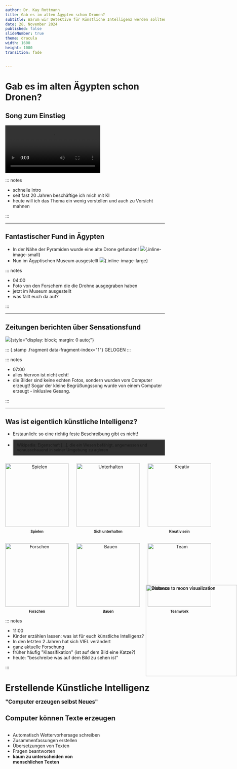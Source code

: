 ```yaml
---
author: Dr. Kay Rottmann
title: Gab es im alten Ägypten schon Dronen? 
subtitle: Warum wir Detektive für Künstliche Intelligenz werden sollten.
date: 28. November 2024
published: false
slideNumber: true
theme: dracula
width: 1600
height: 1000
transition: fade


---
```



# Gab es im alten Ägypten schon Dronen?


## Song zum Einstieg

![](Logik%20und%20Magie.mp4)


::: notes

- schnelle Intro
- seit fast 20 Jahren beschäftige ich mich mit KI
- heute will ich das Thema ein wenig vorstellen und auch zu Vorsicht mahnen

:::


---

## Fantastischer Fund in Ägypten

<style>
.slide img {
    max-height: 65vh !important;
    width: auto;
    object-fit: contain;
    margin: auto;
    display: block;
}
.inline-image-small {
    transition: all 0.3s ease-in-out;
    cursor: zoom-in;
    z-index: 1;
    height: 7.5em !important;
    width: auto !important;
    vertical-align: middle;
    margin: 0 0.5em !important;
    display: inline !important;
}
.inline-image-large {
    max-height: 60vh !important;
    max-width: 40vw !important;
    right: 0;
    vertical-align: middle;
    margin: 0 0.5em !important;
    display: inline !important;
}
.inline-image-small:focus {
    position: fixed !important;
    top: 0 !important;
    left: 0 !important;
    right: 0 !important;
    bottom: 0 !important;
    width: 100% !important;
    height: 100% !important;
    object-fit: contain;
    background-color: rgba(0, 0, 0, 0.9);
    margin: 0 !important;
    padding: 0 !important;
    z-index: 9999 !important;
    cursor: zoom-out;
}

</style>

- In der Nähe der Pyramiden wurde eine alte Drone gefunden!
  ![](drone2.webp){.inline-image-small}
- Nun im Ägyptischen Museum ausgestellt
  ![](Drone5.jpeg){.inline-image-large}


::: notes

- 04:00
- Foto von den Forschern die die Drohne ausgegraben haben
- jetzt im Museum ausgestellt
- was fällt euch da auf?

:::

---

## Zeitungen berichten über Sensationsfund

<style>
.stamp {
  position: absolute;
  top: 50%;
  left: 50%;
  transform: translate(-50%, -50%) rotate(-30deg) scale(5);
  font-family: 'Impact', Arial, sans-serif;
  font-size: 12vw;
  font-weight: bold;
  text-transform: uppercase;
  color: #ff0000;
  border: 0.5vw solid #ff0000;
  padding: 0.5em;
  text-align: center;
  white-space: nowrap;
  opacity: 0;
}

.stamp.fragment.visible {
  animation: stamp-in 0.5s ease-out forwards;
}

.slide img {
  max-height: 120vh !important;
  width: auto;
  margin: 0;
  padding: 0;
  align: center;
  display: block;
}

@keyframes stamp-in {
  from {
    transform: translate(-50%, -50%) rotate(-30deg) scale(5);
    opacity: 0;
  }
  to {
    transform: translate(-50%, -50%) rotate(-30deg) scale(1);
    opacity: 0.8;
  }
}
</style>


![](Nachrichten.png){style="display: block; margin: 0 auto;"}

::: {.stamp .fragment data-fragment-index="1"}
GELOGEN
:::

::: notes

- 07:00
- alles hiervon ist nicht echt!
- die Bilder sind keine echten Fotos, sondern wurden vom Computer erzeugt! Sogar der kleine Begrüßungssong wurde von einem Computer erzeugt - inklusive Gesang.

:::


---


## Was ist eigentlich künstliche Intelligenz?
<style>
.definition {
    background-color: #303030;
    padding: 10px;
    border-left: 3px solid #666;
    margin: 10px 0;
    font-size: 0.9em;
}
.capabilities {
    display: grid;
    grid-template-columns: repeat(3, 1fr);
    gap: 25px;
    margin-top: 20px;
    max-height: 65vh;
    object-fit: contain;
}
.capability {
    display: flex;
    flex-direction: column;
    align-items: center;
    text-align: center;
}
.capability img {
    height: 200px !important;
    width: auto;
    object-fit: contain;
    margin: 5px auto !important;
}
.capability-text {
    font-weight: bold;
    margin-top: 3px;
    font-size: 0.8em;
}
</style>
- Erstaunlich: so eine richtig feste Beschreibung gibt es nicht!
- <div class="definition">Wikipedia: Eigenschaft [...], die ein Wesen befähigt, angemessen und vorausschauend in seiner Umgebung zu agieren</div>
<div class="capabilities">
<div class="capability fragment">
<img src="robotChess.webp" alt="Spielen">
<div class="capability-text">Spielen</div>
</div>
<div class="capability fragment">
<img src="RobotPhone.webp" alt="Unterhalten">
<div class="capability-text">Sich unterhalten</div>
</div>
<div class="capability fragment">
<img src="RobotCreative.webp" alt="Kreativ">
<div class="capability-text">Kreativ sein</div>
</div>
<div class="capability fragment">
<img src="RobotScientist.webp" alt="Forschen">
<div class="capability-text">Forschen</div>
</div>
<div class="capability fragment">
<img src="RobotConstructing.webp" alt="Bauen">
<div class="capability-text">Bauen</div>
</div>
<div class="capability fragment">
<img src="robotsoccer.webp" alt="Team">
<div class="capability-text">Teamwork</div>
</div>
</div>

::: notes

- 11:00
- Kinder erzählen lassen: was ist für euch künstliche Intelligenz?
- In den letzten 2 Jahren hat sich VIEL verändert
- ganz aktuelle Forschung
- früher häufig "Klassifikation" (ist auf dem Bild eine Katze?)
- heute: "beschreibe was auf dem Bild zu sehen ist"

:::


# Erstellende Künstliche Intelligenz <br> <p style="font-size: 0.6em;">"Computer erzeugen selbst Neues"</p>


## Computer können Texte erzeugen

<style>
.slide-content {
    display: flex;
    flex-direction: row;
    height: 100%;
}
.text-content {
    width: 60%;
    padding-right: 20px;
}
.slide-image {
    position: absolute;
    right: 0%;
    top: 10%;
    transform: translateY(-45%);
    width: 20vw !important;
    height: auto;
    object-fit: contain;
    z-index: 1;
}
</style>
<div class="slide-content">
<div class="text-content">
<ul>
<li class="fragment" data-fragment-index="1">Automatisch Wettervorhersage schreiben</li>
<li class="fragment" data-fragment-index="2">Zusammenfassungen erstellen</li>
<li class="fragment" data-fragment-index="3">Übersetzungen von Texten</li>
<li class="fragment" data-fragment-index="4">Fragen beantworten</li>
<li class="fragment" data-fragment-index="5"><strong>kaum zu unterscheiden von menschlichen Texten</strong></li>
</ul>
</div>
<img src="RobotTyping.webp" alt="Distance to moon visualization" class="slide-image">
</div>
  
![](Nachrichten.png){.fragment}

::: notes

- 13:00
- Demo
- Aber auch Risiken:
  - was wenn die Frage nicht beantwortet werden sollte?
  - Schreibe Falsche Nachrichten mit Lügen über Politiker / Personen / und anderes
  - wie baue ich eine Bombe, schreib einen bösen Text über einen Politiker usw.

:::

---

## Der Computer kann "sprechen" - sogar mit beliebiger Stimme

- Für Menschen die ihre Stimme durch Krankheit verlieren
- Spielfilme in anderen Sprachen mit der "original" Schauspielerstimme
- Simultanübersetzung
- Hörbücher
- "Vorlesende Schulbücher"
- "Telefon Roboter"

<div>
  <audio controls>
    <source src="Halloo-Mein Name ist Ky 2.wav" type="audio/wav">
  </audio> 
</div>
<div>
  <audio controls>
    <source src="Hello everybody I-m real 1.wav" type="audio/wav">
  </audio>
</div>
<div> 
  <audio controls>
    <source src="Dies habe ich niemals ges 3.wav" type="audio/wav">
  </audio> 
</div>

::: notes

- 16:00
- Stephen Hawking?
- Kann das missbraucht werden?

:::

---

## Bilder können verändert werden

<div class="fragment">
Fotos automatisch bearbeiten (geschlossene Augen, störender Müll am Traumstrand...)
</div>
<div class="fragment">
**Eure hochgeladenen Bilder können leicht verändert werden!**
</div>
<div style="display: flex;">
<div style="flex: 1;" class="fragment">
![](ich.png){style="width: 300;"}
</div>
<div style="flex: 1;" class="fragment">
![](photo_of_a_man_in_a_space_suit_on_the_international_space_station_with_the_earth_visible_through_a_window_in_the_background__3.png)
</div>
</div>

::: notes

- 20:00
- seht ihr eine Gefahr?
- jedes Bild dass ihr irgendwo ins Internet stellt kann verändert werden!

:::


---

## Videos können auch im Computer erzeugt werden

- Innerhalb kürzester Zeit können Videos "erfunden" werden
- Zum Beispiel für Werbung, keine teuren Drehorte
- Spezialeffekte

<div>
  <video class="fragment" style="flex 1;" loop muted playsinline controls width="500" height="600">
    <source src="DroneVideo.mp4" type="video/mp4">
    Your browser does not support the video tag.
  </video>
  <video class="fragment" style="flex 1;" loop muted playsinline controls width="500" height="600">
    <source src="ichAstronautVideo.mp4" type="video/mp4">
    Your browser does not support the video tag.
  </video>
  <video class="fragment" style="flex 1;" loop muted playsinline controls width="500" height="600">
    <source src="GoogleVideo.mp4" type="video/mp4">
    Your browser does not support the video tag.
  </video>

</div>


::: notes 

- 21:00
- Viele Menschen halten Videos für Glaubwürdiger
- gefälschte Videos können viele Menschen beeinflussen

:::


---

## Musik

- Musik kann durch beschreiben leicht erzeugt werden
- Hintergrundmusik in Filmen, Serien usw.
- Computerspiele brauchen Sound-Effekte / ganze Teams für Musik
- ![](Digitale%20Reflexion.mp4)


::: notes 

- 22:00
- Sachen hören sich schnell "gleich" oder bekannt an

:::



# Wie funktioniert das eigentlich?

---

## Wie kann ein Computer Texte erzeugen?

- Spiel: was ist das nächste Wort?
  - Einer fängt an und sagt ein Wort, und ein anderes Kind sagt ein Folgewort usw.
  - Morgen früh gehe ich zur ???
  - Mein Lieblingsessen ist ???
  - Gestern war ich mit ??? im Kino.
  - Timo ist ein guter Freund. Zum Beispiel gestern war ich mit ??? im Kino.


::: notes 

- 26:00

:::

---

## Woher wissen wir welche Wörter folgen?

<style>
.photo-container {
    position: absolute;
    width: 80%;
    height: 100%;
    margin: 1em auto;
}
.photo-container:hover {
    position: fixed;
    top: 0;
    left: 10%;
    width: 80%;
    height: 100%;
    margin: 1em auto;
}

.stacked-photo {
    position: absolute;
    width: 90vh;
    height: 90vh;
    object-fit: contain;
    box-shadow: 3px 3px 8px rgba(0,0,0,0.3);
    transition: all 0.3s ease;
    border: 8px solid white;
    cursor: pointer;
    z-index: 4;
}
.stacked-photo:hover {
    position: absolute;
    top: 0 !important;
    left: 0 !important;
    min-height: 150vh;
    min-width: 150vh;
    transform: scale(5.0) translate(0 0 0);
    z-index: 9999 !important;
}
</style>
<div class="image-stack">
Wir haben ein "Gefühl" wie ein Satz weitergeht
- entstanden durch viel <span class="fragment" data-fragment-index="4">Zuhören, </span> <span class="fragment" data-fragment-index="5">Reden</span> <span class="fragment" data-fragment-index="6">und Lesen</span>
<div class="photo-container">
<img src="MotherBaby.png" alt="Person listening" class="stacked-photo fragment" data-fragment-index="4" style="left: 0%; top: 10%; z-index: 1; transform: rotate(-5deg);" tabindex="0">
<img src="kidstalking.png" alt="Person speaking" class="stacked-photo fragment" data-fragment-index="5" style="left: 45%; top: 20%; z-index: 2; transform: rotate(3deg);" tabindex="0">
<img src="GirlReading2.png" alt="Person reading" class="stacked-photo fragment" data-fragment-index="6" style="left: 90%; top: 30%; z-index: 3; transform: rotate(-2deg);" tabindex="0">
</div>
</div>


::: notes 

- 29:00

:::


---

## Das geht auch bei Computern...

<style>
.slide-content {
    display: flex;
    flex-direction: row;
    height: 100%;
}
.text-content {
    width: 60%;
    padding-right: 20px;
}
.slide-image {
    position: absolute;
    right: 0%;
    top: 50%;
    transform: translateY(-35%);
    width: 40vw !important;
    height: auto;
    object-fit: contain;
    z-index: 1;
}
</style>
<div class="slide-content">
<div class="text-content">
<ul>
<li class="fragment" data-fragment-index="1">Computer können ja "lesen" - geben wir ihnen viel zu lesen, zum Beispiel das "Internet".</li>
<li class="fragment" data-fragment-index="2">Das gesamte Internet (~150 Zettabyte) ausgedruckt auf A4 nebeneinander reicht bis zu weit entfernten Sternen (mehr als 600 Lichtjahre entfernt!)</li>
<li class="fragment" data-fragment-index="3">etwa 42 Millionen mal die Entfernung Sonne - Erde!</li>
<li class="fragment" data-fragment-index="4">Derzeit sind Modelle auf etwa so viel wie auf 4 mal bis zum Mond reicht "trainiert"</li>
<li class="fragment" data-fragment-index="5"><strong>TROTZDEM: Der Computer lernt nur das nächste Wort vorherzusagen!</strong></li>
</ul>
</div>
<img src="ToTheMoon.webp" alt="Distance to moon visualization" class="fragment slide-image" data-fragment-index="4">
</div>

::: notes

- 31:00
ein Mensch liest vielleicht 2GB in seinem Leben. 
-> 400.000 Seiten
-> das sind etwa 84km... etwa bis nach Ulm...
mit hören und sprechen etwa 250km (Stuttgart Frankfurt)
- Das heißt aber auch der Mensch ist sehr effizient!!

:::

---

## Ganz ähnlich mit Musik


<style>
.slide-content {
    display: flex;
    flex-direction: row;
    height: 100%;
}
.text-content {
    width: 60%;
    padding-right: 20px;
}
.slide-image {
    position: absolute;
    right: 0%;
    top: 50%;
    transform: translateY(-35%);
    width: 40vw !important;
    height: auto;
    object-fit: contain;
    z-index: 1;
}
</style>
<div class="slide-content">
<div class="text-content">
<ul>
<li class="fragment">Der Computer "hört" alle Musik der Welt</li>
<li class="fragment">Er "lernt" wie ein Musikstück weitergeht</li>
<li class="fragment">Musik erzeugen: Fang mit einem beliebigen Ton an und dann erzeuge immer den nächsten</li>
<li class="fragment">schau immer wieder was für Töne schon gespielt wurden damit es "gut" klingt</li>
<li style="padding-top: 1em" class="fragment">Aber: "gut klingen" ist in diesem Fall "so wie es gelernt wurde"</li>
<li class="fragment">Viele computergenerierte Lieder hören sich bekannt an</li>
</ul>
</div>
<img src="SingingRobot.webp" alt="Distance to moon visualization" class="slide-image">
</div>


::: notes 

- 33:00
- Gibt schon erste Klagen / aussagen von Musikern die verbieten ihre Musik oder auch Stimme zu benutzen
- Gibt ebenso Künstler die schon gezielt KI für ihre eigene Musik einsetzen.

:::

---

## Wie machen wir Kunst?


<div style="width: 75vw; height: auto; margin: 0 auto; margin-bottom: 0;"> <p class="fragment">Wie kann man zeichnen?</p> <div style="display: flex; justify-content: space-between; align-items: center; width: 100%; margin-bottom: 2em;"> <img src="Rentier1.jpg" class="fragment" style="width: 22%; height: auto;" alt="Rendeer step 1"> <img src="Rentier2.jpg" class="fragment" style="width: 22%; height: auto;" alt="Rendeer step 2"> <img src="Rentier3.jpg" class="fragment" style="width: 22%; height: auto;" alt="Rendeer step 3"> <img src="Rentier4.jpg" class="fragment" style="width: 22%; height: auto;" alt="Rendeer step 4"> </div> <p class="fragment">Wie schnitzt man eine Eule?</p> <div style="display: flex; justify-content: space-between; align-items: center; width: 100%;"> <img src="Eule1.jpg" class="fragment" style="width: 22%; height: auto;" alt="Owl step 1"> <img src="Eule2.jpg" class="fragment" style="width: 22%; height: auto;" alt="Owl step 2"> <img src="Eule3.jpg" class="fragment" style="width: 22%; height: auto;" alt="Owl step 3"> <img src="Eule4.jpg" class="fragment" style="width: 22%; height: auto;" alt="Owl step 5"><img src="Eule5.jpg" class="fragment" style="width: 22%; height: auto;" alt="Owl step 5"><img src="Eule6.jpg" class="fragment" style="width: 22%; height: auto;" alt="Owl step 6"> </div> </div> <p class="fragment">am einfachsten: man fängt grob an, und macht es dann immer feiner.</p>




::: notes 

- 35:00

:::

---

## Und im Computer?

- Der Computer lernt aus "Rauschen" Bilder zu erzeugen
![](Generation-with-Diffusion-Models.png)


::: notes 

- 37:00
- Dazu nimmt man ein Bild
- sucht sich Punkte im Bild aus und "würfelt" eine neue Farbe
- Dies gibt man dem Computer in umgedrehter Reihenfolge
- Der Comuter lernt aus Rauschen wieder das Bild zu erzeugen

:::

---

## Beispiel

![](catDiffusion.mov)

::: notes 

- 39:00

:::



---

## Aber... KI ist nicht perfekt und macht Fehler!

<p class="fragment" data-fragment-index="3">Der Computer "lernt sachen auswendig".</p>
<p class="fragment" data-fragment-index="5">Der Computer "halluziniert".</p>


<div style="display: flex;">
<div style="flex: 1;" class="fragment" data-fragment-index="1">
  Mensch, Ziege, Kohlkopf und Wolf über Fluss, in das Boot passen immer höchstens zwei Sachen gleichzeitig.<br>
<video controls height="400" muted>
    <source src="./MannZiegeWolfKohl.mov" />
</video>
</div>
<div style="flex: 1;" class="fragment" data-fragment-index="2">
  Mensch und Ziege über Fluss, in das Boot passen immer höchstens zwei Sachen gleichzeitig.<br>
<video controls height="400" muted>
<source src="./MannZiege.mov" />
</video>
</div>
<div style="flex: 1;" class="fragment" data-fragment-index="4">
  Was machte Indrina Potter, die Halbschwester von Harry Potter nachdem sie die Kerzen gestohlen hatte?<br>
<video controls height="400" muted>
<source src="./IndrinaPotter.mov" />
</video>
</div>
</div>


::: notes 

- 42:00
- Halluziniert
  - Es gibt keine Halbschwester Indrina Potter bei Harry Potter

:::


# Wie können wir KI erzeugtes erkennen?



## Wie können wir Echtes von KI-erzeugtem unterscheiden?

- **Glaubt nicht alles**
- Von wem kommt die Information (bekannte Zeitung? Jemand auf TikTok?)
- Wer profitiert davon, wenn das wahr wäre?
- Gibt es andere Quellen?
- "Ergibt es Sinn?"


::: notes 

- 44:00

:::

---

## Indizien für KI-erzeugtes


<style>
.slide-content {
    display: flex;
    flex-direction: row;
    height: 100%;
}
.text-content {
    width: 60%;
    padding-right: 20px;
}
.slide-image {
    position: absolute;
    right: 0%;
    top: 50%;
    transform: translateY(-35%);
    width: 30vw !important;
    height: auto;
    object-fit: contain;
    z-index: 1;
}
</style>
<div class="slide-content">
<div class="text-content">
<ul>
<li class="fragment" data-fragment-index="1">Bilder</li>
<ul>
<li class="fragment" data-fragment-index="2">unnatürliche Details (Hände, Ohren, Haare)</li>
<li class="fragment" data-fragment-index="2">Schrift</li>
<li class="fragment" data-fragment-index="2">Logikfehler (Spiegelungen, komische Details)</li>
<li class="fragment" data-fragment-index="2">"zu perfekt" (weiche Bilder, "10 nach 10")</li>
</ul>
<li class="fragment" data-fragment-index="3">Videos</li>
<ul>
<li class="fragment" data-fragment-index="4">Sachen verschwinden oder erscheinen</li>
<li class="fragment" data-fragment-index="4">Flackern</li>
</ul>
<li class="fragment" data-fragment-index="5">Texte</li>
<ul>
<li class="fragment" data-fragment-index="6">sehr oberflächlich, förmlich, entschuldigend</li>
</ul>
</ul>
</div>
<img src="IMG_6097.jpeg" alt="waitress" class="fragment slide-image" data-fragment-index="7">
</div>


::: notes

- 49:00

:::

---

## Welches Foto ist echt? {.slide-title}

<style>
.image-container {
    display: flex;
    justify-content: center;
    gap: 20px;
    height: 80vh;
    padding: 20px;
    position: relative;
}
.image-wrapper {
    width: 45%;
    position: relative;
}
.hover-image {
    width: 100%;
    height: 100%;
    object-fit: contain;
    border-radius: 10px;
    transition: all 0.3s ease;
    position: absolute;
    top: 0;
    left: 0;
    z-index: 1;
    cursor: pointer;
}
.hover-image:hover {
    position: fixed;
    top: 50%;
    left: 50%;
    transform: translate(-50%, -50%);
    width: 90vw;
    height: 90vh;
    object-fit: contain;
    z-index: 1000;
    background: rgba(255,255,255,0.9);
    border-radius: 0;
}
</style>
<div class="image-container"><div class="image-wrapper"><img class="hover-image" src="titantic_true.png" alt="Image 1"></div><div class="image-wrapper"><img class="hover-image" src="titantic_ai.jpg" alt="Image 2"></div></div>
<p style="font-size: 0.5em; margin-top: 0;" >(Encyclopedia Brittannica: <br> <a href="https://elearn.eb.com/real-vs-ai-images/">https://elearn.eb.com/real-vs-ai-images/</a>)
</p>


::: notes

- 50:00

:::


---

## Welches Foto ist echt? {.slide-title}

<style>
.image-container {
    display: flex;
    justify-content: center;
    gap: 20px;
    height: 80vh;
    padding: 20px;
    position: relative;
}
.image-wrapper {
    width: 45%;
    position: relative;
}
.hover-image {
    width: 100%;
    height: 100%;
    object-fit: contain;
    border-radius: 10px;
    transition: all 0.3s ease;
    position: absolute;
    top: 0;
    left: 0;
    z-index: 1;
    cursor: pointer;
}
.hover-image:hover {
    position: fixed;
    top: 50%;
    left: 50%;
    transform: translate(-50%, -50%);
    width: 90vw;
    height: 90vh;
    object-fit: contain;
    z-index: 1000;
    background: rgba(255,255,255,0.9);
    border-radius: 0;
}
</style>
<div class="image-container"><div class="image-wrapper"><img class="hover-image" src="frog_ai.jpg" alt="Image 1"></div><div class="image-wrapper"><img class="hover-image" src="frog_true.jpg" alt="Image 2"></div></div>
<p style="font-size: 0.5em; margin-top: 0;" >(Encyclopedia Brittannica: <br> <a href="https://elearn.eb.com/real-vs-ai-images/">https://elearn.eb.com/real-vs-ai-images/</a>)
</p>

::: notes

- 51:00

:::


---

## Welches Foto ist echt? {.slide-title}

<style>
.image-container {
    display: flex;
    justify-content: center;
    gap: 20px;
    height: 80vh;
    padding: 20px;
    position: relative;
}
.image-wrapper {
    width: 45%;
    position: relative;
}
.hover-image {
    width: 100%;
    height: 100%;
    object-fit: contain;
    border-radius: 10px;
    transition: all 0.3s ease;
    position: absolute;
    top: 0;
    left: 0;
    z-index: 1;
    cursor: pointer;
}
.hover-image:hover {
    position: fixed;
    top: 50%;
    left: 50%;
    transform: translate(-50%, -50%);
    width: 90vw;
    height: 90vh;
    object-fit: contain;
    z-index: 1000;
    background: rgba(255,255,255,0.9);
    border-radius: 0;
}
</style>
<div class="image-container"><div class="image-wrapper"><img class="hover-image" src="launch_true.jpg" alt="Image 1"></div><div class="image-wrapper"><img class="hover-image" src="launch_ai.jpg" alt="Image 2"></div></div>
<p style="font-size: 0.5em; margin-top: 0;" >(Encyclopedia Brittannica: <br> <a href="https://elearn.eb.com/real-vs-ai-images/">https://elearn.eb.com/real-vs-ai-images/</a>)
</p>

::: notes

- 52:00

:::


---

## Welches Foto ist echt? {.slide-title}

<style>
.image-container {
    display: flex;
    justify-content: center;
    gap: 20px;
    height: 80vh;
    padding: 20px;
    position: relative;
}
.image-wrapper {
    width: 45%;
    position: relative;
}
.hover-image {
    width: 100%;
    height: 100%;
    object-fit: contain;
    border-radius: 10px;
    transition: all 0.3s ease;
    position: absolute;
    top: 0;
    left: 0;
    z-index: 1;
    cursor: pointer;
}
.hover-image:hover {
    position: fixed;
    top: 50%;
    left: 50%;
    transform: translate(-50%, -50%);
    width: 90vw;
    height: 90vh;
    object-fit: contain;
    z-index: 1000;
    background: rgba(255,255,255,0.9);
    border-radius: 0;
}
</style>
<div class="image-container"><div class="image-wrapper"><img class="hover-image" src="kids_doing_art_ai.jpg" alt="Image 1"></div><div class="image-wrapper"><img class="hover-image" src="kids_doing_art_true.jpg" alt="Image 2"></div></div>
<p style="font-size: 0.5em; margin-top: 0;" >(Encyclopedia Brittannica: <br> <a href="https://elearn.eb.com/real-vs-ai-images/">https://elearn.eb.com/real-vs-ai-images/</a>)
</p>

::: notes

- 53:00

:::



---

## Welches Foto ist echt? {.slide-title}

<style>
.image-container {
    display: flex;
    justify-content: center;
    gap: 0px;
    height: 80vh;
    padding: 0px;
    position: relative;
}
.image-wrapper {
    width: 50%;
    position: relative;
}
.hover-image {
    width: 100%;
    height: 100%;
    object-fit: contain;
    border-radius: 0px;
    transition: all 0.3s ease;
    position: absolute;
    top: 0;
    left: 0;
    z-index: 1;
    cursor: pointer;
}
.hover-image:hover {
    position: fixed;
    top: 50%;
    left: 50%;
    transform: translate(-50%, -50%);
    width: 100vw;
    height: 100vh;
    object-fit: contain;
    z-index: 100;
    background: rgba(255,255,255,0.9);
    border-radius: 0;
}
</style>
<div class="image-container"><div class="image-wrapper"><img class="hover-image" src="Pangolin_ai.jpg" alt="Image 1"></div><div class="image-wrapper"><img class="hover-image" src="pangolin_true.jpg" alt="Image 2"></div></div>
<p style="font-size: 0.5em; margin-top: 0;" >(Encyclopedia Brittannica: <br> <a href="https://elearn.eb.com/real-vs-ai-images/">https://elearn.eb.com/real-vs-ai-images/</a>)
</p>

::: notes

- 54:00

:::


---

## Welches Foto ist echt? {.slide-title}

<style>
.image-container {
    display: flex;
    justify-content: center;
    gap: 20px;
    height: 80vh;
    padding: 20px;
    position: relative;
}
.image-wrapper {
    width: 45%;
    position: relative;
}
.hover-image {
    width: 100%;
    height: 100%;
    object-fit: contain;
    border-radius: 10px;
    transition: all 0.3s ease;
    position: absolute;
    top: 0;
    left: 0;
    z-index: 1;
    cursor: pointer;
}
.hover-image:hover {
    position: fixed;
    top: 50%;
    left: 50%;
    transform: translate(-50%, -50%);
    width: 90vw;
    height: 90vh;
    object-fit: contain;
    z-index: 1000;
    background: rgba(255,255,255,0.9);
    border-radius: 0;
}
</style>
<div class="image-container"><div class="image-wrapper"><img class="hover-image" src="hongkong_ai.jpg" alt="Image 1"></div><div class="image-wrapper"><img class="hover-image" src="hongkong_true.jpg" alt="Image 2"></div></div>
<p style="font-size: 0.5em; margin-top: 0;" >(Encyclopedia Brittannica: <br> <a href="https://elearn.eb.com/real-vs-ai-images/">https://elearn.eb.com/real-vs-ai-images/</a>)
</p>

::: notes

- 55:00

:::


---

## Welches Foto ist echt? {.slide-title}

<style>
.image-container {
    display: flex;
    justify-content: center;
    gap: 20px;
    height: 80vh;
    padding: 20px;
    position: relative;
}
.image-wrapper {
    width: 45%;
    position: relative;
}
.hover-image {
    width: 100%;
    height: 100%;
    object-fit: contain;
    border-radius: 10px;
    transition: all 0.3s ease;
    position: absolute;
    top: 0;
    left: 0;
    z-index: 1;
    cursor: pointer;
}
.hover-image:hover {
    position: fixed;
    top: 50%;
    left: 50%;
    transform: translate(-50%, -50%);
    width: 90vw;
    height: 90vh;
    object-fit: contain;
    z-index: 1000;
    background: rgba(255,255,255,0.9);
    border-radius: 0;
}
</style>
<div class="image-container"><div class="image-wrapper"><img class="hover-image" src="womens_suffrage_ai.jpg" alt="Image 1"></div><div class="image-wrapper"><img class="hover-image" src="womens_suffrage_true.jpg" alt="Image 2"></div></div>
<p style="font-size: 0.5em; margin-top: 0;" >(Encyclopedia Brittannica: <br> <a href="https://elearn.eb.com/real-vs-ai-images/">https://elearn.eb.com/real-vs-ai-images/</a>)
</p>

::: notes

- 56:00

:::



---

## Welches Foto ist echt? {.slide-title}

<style>
.image-container {
    display: flex;
    justify-content: center;
    gap: 20px;
    height: 80vh;
    padding: 20px;
    position: relative;
}
.image-wrapper {
    width: 45%;
    position: relative;
}
.hover-image {
    width: 100%;
    height: 100%;
    object-fit: contain;
    border-radius: 10px;
    transition: all 0.3s ease;
    position: absolute;
    top: 0;
    left: 0;
    z-index: 1;
    cursor: pointer;
}
.hover-image:hover {
    position: fixed;
    top: 50%;
    left: 50%;
    transform: translate(-50%, -50%);
    width: 90vw;
    height: 90vh;
    object-fit: contain;
    z-index: 1000;
    background: rgba(255,255,255,0.9);
    border-radius: 0;
}
</style>
<div class="image-container"><div class="image-wrapper"><img class="hover-image" src="egyptian_papyrus_true.jpg" alt="Image 1"></div><div class="image-wrapper"><img class="hover-image" src="egyptian_papyrus_ai.jpg" alt="Image 2"></div></div>
<p style="font-size: 0.5em; margin-top: 0;" >(Encyclopedia Brittannica: <br> <a href="https://elearn.eb.com/real-vs-ai-images/">https://elearn.eb.com/real-vs-ai-images/</a>)
</p>

::: notes

- 57:00

:::

---

## Zusammenfassung

- Künstliche Intelligenz bietet viele Möglichkeiten
- Sie kann Bilder, Texte, Videos, Musik, Sprache usw. erstellen
- Aber sie macht auch Fehler 
- Sie kann auch täuschen
- Seid kritisch wenn Ihr im Im Internet / Fernsehen etwas seht!


::: notes

- 59:00
- ich kann plötzlich Bilder machen für Vorlesungen
- ich kann plötzlich Musik machen
- andere Sprachen sprechen

:::




---

## Vielen Dank <br> glaubt nicht alles, was ihr auf dem Bildschirm seht oder hört

![](Echtheit%20im%20digitalen%20Zeitalter.mp4)

::: notes

- 60:00

:::